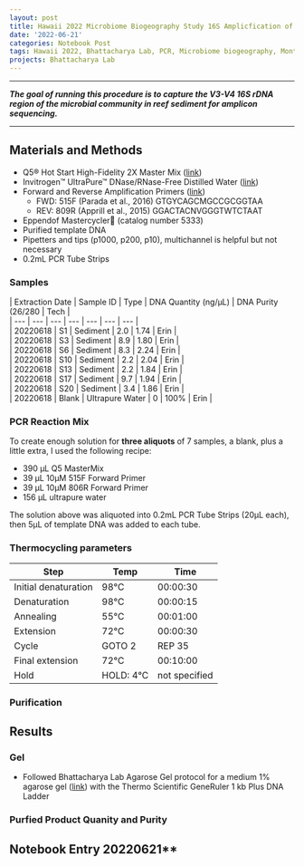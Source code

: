 ```yaml
---
layout: post
title: Hawaii 2022 Microbiome Biogeography Study 16S Amplicfication of Sediment Samples Run 1:
date: '2022-06-21'
categories: Notebook Post
tags: Hawaii 2022, Bhattacharya Lab, PCR, Microbiome biogeography, Montipora capitata
projects: Bhattacharya Lab
---
```



--- 
***The goal of running this procedure is to capture the V3-V4 16S rDNA region of the microbial community in reef sediment for amplicon sequencing.***

---

## Materials  and Methods
- Q5® Hot Start High-Fidelity 2X Master Mix ([link](https://www.neb.com/products/m0494-q5-hot-start-high-fidelity-2x-master-mix#Product%20Information))  
- Invitrogen™ UltraPure™ DNase/RNase-Free Distilled Water ([link](https://www.fishersci.com/shop/products/invitrogen-ultrapure-dnase-rnase-free-distilled-water-1/10977023?ef_id=Cj0KCQjw2MWVBhCQARIsAIjbwoOfJUlLEvFyQ3UwofU1N_2spcOoN0fwEWrWqya9uM5h3DLkboodycwaAn4rEALw_wcB:G:s&ppc_id=PLA_goog_16713066638__10977023___10153541525911855182&ev_chn=shop&s_kwcid=AL!4428!3!!!!x!!10977023&gclid=Cj0KCQjw2MWVBhCQARIsAIjbwoOfJUlLEvFyQ3UwofU1N_2spcOoN0fwEWrWqya9uM5h3DLkboodycwaAn4rEALw_wcB))  
- Forward and Reverse Amplification Primers ([link](https://earthmicrobiome.org/protocols-and-standards/16s/))  
	- FWD: 515F (Parada et al., 2016) GTGYCAGCMGCCGCGGTAA  
	- REV: 809R (Apprill et al., 2015) GGACTACNVGGGTWTCTAAT  
- Eppendof Mastercycler (catalog number 5333)  
- Purified template DNA  
- Pipetters and tips (p1000, p200, p10), multichannel is helpful but not necessary  
- 0.2mL PCR Tube Strips

### Samples

 | Extraction Date  |  Sample ID | Type | DNA Quantity (ng/µL) | DNA Purity (26/280 | Tech |  
 | --- | --- | --- | --- | --- | --- | --- |  
| 20220618 | S1 | Sediment | 2.0 | 1.74 | Erin |  
| 20220618 | S3 | Sediment | 8.9 | 1.80 | Erin |  
| 20220618 | S6 | Sediment | 8.3 | 2.24 | Erin |  
| 20220618 | S10 | Sediment | 2.2 | 2.04 | Erin |  
| 20220618 | S13 | Sediment | 2.2 | 1.84 | Erin |  
| 20220618 | S17 | Sediment | 9.7 | 1.94 | Erin |  
| 20220618 | S20 | Sediment | 3.4 | 1.86 | Erin |  
| 20220618 | Blank | Ultrapure Water | 0 | 100% | Erin | 

### PCR Reaction Mix  
To create enough solution for **three aliquots** of 7 samples, a blank, plus a little extra, I used the following recipe:  
- 390 µL Q5 MasterMix
- 39 µL 10µM 515F Forward Primer
- 39 µL 10µM  806R Forward Primer  
- 156 µL ultrapure water

The solution above was aliquoted into 0.2mL PCR Tube Strips (20µL each), then 5µL of template DNA was added to each tube.

### Thermocycling parameters  
| Step | Temp | Time |  
| --- | --- | --- |  
| Initial denaturation | 98°C | 00:00:30 |  
| Denaturation | 98°C | 00:00:15 |  
| Annealing | 55°C | 00:01:00 |  
| Extension | 72°C | 00:00:30 |  
| Cycle | GOTO 2 | REP 35 |  
| Final extension | 72°C | 00:10:00 |  
| Hold | HOLD: 4°C | not specified |

### Purification

## Results


### Gel  
- Followed Bhattacharya Lab Agarose Gel protocol for a medium 1% agarose gel ([link](https://echille.github.io/E.-Chille-Open-Lab-Notebook/Bhattacharya-Lab-Gel-Electrophoresis-Protocols/))  with the Thermo Scientific GeneRuler 1 kb Plus DNA Ladder 

### Purfied Product Quanity and Purity

## Notebook Entry 20220621**  
![]()
